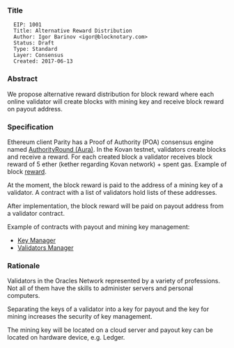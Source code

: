 ### Title

      EIP: 1001
      Title: Alternative Reward Distribution
      Author: Igor Barinov <igor@blocknotary.com>
      Status: Draft
      Type: Standard
      Layer: Consensus
      Created: 2017-06-13

### Abstract

We propose alternative reward distribution for block reward where each online validator will create blocks with mining key and receive block reward on payout address.

### Specification

Ethereum client Parity has a Proof of Authority (POA) consensus engine named [AuthorityRound (Aura)]( https://github.com/paritytech/parity/wiki/Aura). In the Kovan testnet, validators create blocks and receive a reward. For each created block a validator receives block reward of 5 ether (kether regarding Kovan network) + spent gas. Example of  block [reward](https://kovan.etherscan.io/block/2074331).

At the moment, the block reward is paid to the address of a mining key of a validator. A contract with a list of validators hold lists of these addresses.

After implementation, the block reward will be paid on payout address from a validator contract.

Example of contracts with payout and mining key management:
* [Key Manager](https://github.com/oraclesorg/oracles-contract/blob/master/src/KeysManager.sol)
* [Validators Manager](https://github.com/oraclesorg/oracles-contract/blob/master/src/ValidatorsManager.sol) 

### Rationale

Validators in the Oracles Network represented by a variety of professions. Not all of them have the skills to administer servers and personal computers.

Separating the keys of a validator into a key for payout and the key for mining increases the security of key management. 

The mining key will be located on a cloud server and payout key can be located on hardware device, e.g. Ledger.